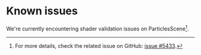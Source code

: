 # Known issues

We're currently encountering shader validation issues on ParticlesScene[^1].

[^1]: For more details, check the related issue on GitHub: [issue #5433](https://github.com/gfx-rs/wgpu/issues/5433).